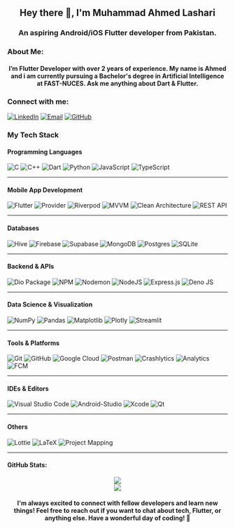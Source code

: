 <h2 align="center">
  Hey there 👋,  I'm Muhammad Ahmed Lashari  
</h2>
<h3 align="center">
 An aspiring Android/iOS Flutter developer from Pakistan.
</h3>


### About Me:
<h4 align="center">
 I’m Flutter Developer with over 2 years of experience. My name is Ahmed and i am currently pursuing a Bachelor's degree in Artificial Intelligence at FAST-NUCES. Ask me anything about Dart & Flutter.
</h4>



### Connect with me:
[![LinkedIn](https://img.shields.io/badge/LinkedIn-0A66C2?style=flat-square&logo=linkedin&logoColor=white)](https://www.linkedin.com/in/muhammad-ahmed-lashari-826761289/)
[![Email](https://img.shields.io/badge/Email-D14836?style=flat-square&logo=gmail&logoColor=white)](mailto:ahmedlashari.official@gmail.com)
[![GitHub](https://img.shields.io/badge/GitHub-181717?style=flat-square&logo=github&logoColor=white)](https://github.com/Ahmed-lashari)

### My Tech Stack

#### Programming Languages
![C](https://img.shields.io/badge/C-%2300599C.svg?style=flat-square&logo=c&logoColor=white)
![C++](https://img.shields.io/badge/c++-%2300599C.svg?style=flat-square&logo=C%2B%2B&logoColor=white)
![Dart](https://img.shields.io/badge/Dart-%230175C2.svg?style=flat-square&logo=dart&logoColor=white)
![Python](https://img.shields.io/badge/python-3670A0?style=flat-square&logo=python&logoColor=ffdd54)
![JavaScript](https://img.shields.io/badge/javascript-%23323330.svg?style=flat-square&logo=javascript&logoColor=%23F7DF1E)
![TypeScript](https://img.shields.io/badge/TypeScript-3178C6?style=flat-square&logo=typescript&logoColor=white)

---

#### Mobile App Development
![Flutter](https://img.shields.io/badge/Flutter-%2302569B.svg?style=flat-square&logo=Flutter&logoColor=white)
![Provider](https://img.shields.io/badge/Provider-02569B?style=flat-square&logo=flutter&logoColor=white)
![Riverpod](https://img.shields.io/badge/Riverpod-3C873A?style=flat-square&logo=leaflet&logoColor=white)
![MVVM](https://img.shields.io/badge/MVVM-0F172A?style=flat-square&logo=code&logoColor=white)
![Clean Architecture](https://img.shields.io/badge/Clean_Architecture-1E293B?style=flat-square&logo=structure&logoColor=white)
![REST API](https://img.shields.io/badge/REST_API-121212?style=flat-square&logo=postman&logoColor=orange)

---

#### Databases
![Hive](https://img.shields.io/badge/Hive-F3CD00?style=flat-square&logo=hive&logoColor=black)
![Firebase](https://img.shields.io/badge/Firebase-039BE5?style=flat-square&logo=firebase&logoColor=white)
![Supabase](https://img.shields.io/badge/Supabase-3ECF8E?style=flat-square&logo=supabase&logoColor=white)
![MongoDB](https://img.shields.io/badge/MongoDB-47A248?style=flat-square&logo=mongodb&logoColor=white)
![Postgres](https://img.shields.io/badge/postgres-%23316192.svg?style=flat-square&logo=postgresql&logoColor=white)
![SQLite](https://img.shields.io/badge/sqlite-%2307405e.svg?style=flat-square&logo=sqlite&logoColor=white)

---

#### Backend & APIs
![Dio Package](https://img.shields.io/badge/dio-007AFF?style=flat-square&logo=flutter&logoColor=white)
![NPM](https://img.shields.io/badge/NPM-%23CB3837.svg?style=flat-square&logo=npm&logoColor=white)
![Nodemon](https://img.shields.io/badge/NODEMON-%23323330.svg?style=flat-square&logo=nodemon&logoColor=%BBDEAD)
![NodeJS](https://img.shields.io/badge/node.js-6DA55F?style=flat-square&logo=node.js&logoColor=white)
![Express.js](https://img.shields.io/badge/express.js-%23404d59.svg?style=flat-square&logo=express&logoColor=%2361DAFB)
![Deno JS](https://img.shields.io/badge/deno%20js-000000?style=flat-square&logo=deno&logoColor=white)

---

#### Data Science & Visualization
![NumPy](https://img.shields.io/badge/numpy-%23013243.svg?style=flat-square&logo=numpy&logoColor=white)
![Pandas](https://img.shields.io/badge/pandas-%23150458.svg?style=flat-square&logo=pandas&logoColor=white)
![Matplotlib](https://img.shields.io/badge/Matplotlib-%23ffffff.svg?style=flat-square&logo=Matplotlib&logoColor=black)
![Plotly](https://img.shields.io/badge/Plotly-%233F4F75.svg?style=flat-square&logo=plotly&logoColor=white)
![Streamlit](https://img.shields.io/badge/Streamlit-%23FE4B4B.svg?style=flat-square&logo=streamlit&logoColor=white)

---

#### Tools & Platforms
![Git](https://img.shields.io/badge/Git-%23F05033.svg?style=flat-square&logo=git&logoColor=white)
![GitHub](https://img.shields.io/badge/GitHub-%23121011.svg?style=flat-square&logo=github&logoColor=white)
![Google Cloud](https://img.shields.io/badge/GoogleCloud-%234285F4.svg?style=flat-square&logo=google-cloud&logoColor=white)
![Postman](https://img.shields.io/badge/Postman-FF6C37?style=flat-square&logo=postman&logoColor=white)
![Crashlytics](https://img.shields.io/badge/Crashlytics-FFCA28?style=flat-square&logo=bugcrowd&logoColor=white)
![Analytics](https://img.shields.io/badge/Analytics-FF5722?style=flat-square&logo=googleanalytics&logoColor=white)
![FCM](https://img.shields.io/badge/FCM-039BE5?style=flat-square&logo=google-messages&logoColor=white)

---

#### IDEs & Editors
![Visual Studio Code](https://img.shields.io/badge/Visual_Studio_Code-007ACC?style=flat-square&logo=visual-studio-code&logoColor=white)
![Android-Studio](https://img.shields.io/badge/androidstudio-%23FFFFFF.svg?style=flat-square&logo=androidstudio&logoColor=black)
![Xcode](https://img.shields.io/badge/xcode-1575F9?style=flat-square&logo=xcode&logoColor=white)
![Qt](https://img.shields.io/badge/Qt-%23217346.svg?style=flat-square&logo=Qt&logoColor=white)

---

#### Others
![Lottie](https://img.shields.io/badge/Lottie-00BCD4?style=flat-square&logo=lottie&logoColor=white)
![LaTeX](https://img.shields.io/badge/latex-%23008080.svg?style=flat-square&logo=latex&logoColor=white)
![Project Mapping](https://img.shields.io/badge/Project_Mapping-6C63FF?style=flat-square&logo=mapbox&logoColor=white)

---

#### GitHub Stats:  
<div align="center">
  <img src="https://github-readme-stats.vercel.app/api/top-langs/?username=ahmed-lashari&theme=light&hide_border=true&include_all_commits=true&count_private=true&layout=compact" />
</div>

<div align="center">
  <img src="https://nirzak-streak-stats.vercel.app/?user=ahmed-lashari&theme=light&hide_border=true" />
</div>


<h4 align="center">
 I'm always excited to connect with fellow developers and learn new things! Feel free to reach out if you want to chat about tech, Flutter, or anything else. Have a wonderful day of coding! 🚀
</h4>

